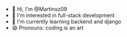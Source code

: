 
- 👋 Hi, I'm @Martinsz09
- 👀 I'm interested in full-stack development
- 🌱 I'm currently learning backend and django
- 😄 Pronouns: coding is an art
